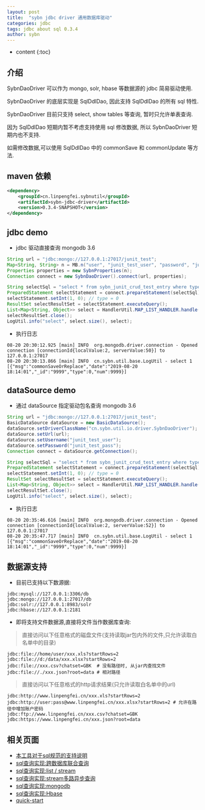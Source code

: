 ```yaml
---
layout: post
title:  "sybn jdbc driver 通用数据库驱动"
categories: jdbc
tags: jdbc about sql 0.3.4
author: sybn
---
```


* content
{:toc}

## 介绍

SybnDaoDriver 可以作为 mongo, solr, hbase 等数据源的 jdbc 简易驱动使用.

SybnDaoDriver 的底层实现是 SqlDdlDao, 因此支持 SqlDdlDao 的所有 sql 特性.

SybnDaoDriver 目前只支持 select, show tables 等查询, 暂时只允许单表查询.

因为 SqlDdlDao 短期内暂不考虑支持使用 sql 修改数据, 所以 SybnDaoDriver 短期内也不支持.

如需修改数据,可以使用 SqlDdlDao 中的 commonSave 和 commonUpdate 等方法.






## maven 依赖

```xml
<dependency>
    <groupId>cn.linpengfei.sybnutil</groupId>
    <artifactId>sybn-jdbc-driver</artifactId>
    <version>0.3.4-SNAPSHOT</version>
</dependency>
```

##  jdbc demo

* jdbc 驱动直接查询 mongodb 3.6

```java
String url = "jdbc:mongo://127.0.0.1:27017/junit_test";
Map<String, String> n = MB.n("user", "junit_test_user", "password", "junit_test_pass");
Properties properties = new SybnProperties(n);
Connection connect = new SybnDaoDriver().connect(url, properties);

String selectSql = "select * from sybn_junit_crud_test_entry where type = ? limit 1";
PreparedStatement selectStatement = connect.prepareStatement(selectSql);
selectStatement.setInt(1, 0); // type = 0
ResultSet selectResultSet = selectStatement.executeQuery();
List<Map<String, Object>> select = HandlerUtil.MAP_LIST_HANDLER.handle(selectResultSet);
selectResultSet.close();
LogUtil.info("select", select.size(), select);
```

* 执行日志

```
08-20 20:30:12.925 [main] INFO  org.mongodb.driver.connection - Opened connection [connectionId{localValue:2, serverValue:50}] to 127.0.0.1:27017
08-20 20:30:13.866 [main] INFO  cn.sybn.util.base.LogUtil - select 1 [{"msg":"commonSaveOrReplace","date":"2019-08-20 18:14:01","_id":"9999","type":0,"num":9999}]
```

## dataSource demo

* 通过 dataSource 指定驱动包名查询 mongodb 3.6

```java
String url = "jdbc:mongo://127.0.0.1:27017/junit_test";
BasicDataSource dataSource = new BasicDataSource();
dataSource.setDriverClassName("cn.sybn.util.io.driver.SybnDaoDriver");
dataSource.setUrl(url);
dataSource.setUsername("junit_test_user");
dataSource.setPassword("junit_test_pass");
Connection connect = dataSource.getConnection();

String selectSql = "select * from sybn_junit_crud_test_entry where type = ? limit 1";
PreparedStatement selectStatement = connect.prepareStatement(selectSql);
selectStatement.setInt(1, 0); // type = 0
ResultSet selectResultSet = selectStatement.executeQuery();
List<Map<String, Object>> select = HandlerUtil.MAP_LIST_HANDLER.handle(selectResultSet);
selectResultSet.close();
LogUtil.info("select", select.size(), select);
```

* 执行日志

```
08-20 20:35:46.616 [main] INFO  org.mongodb.driver.connection - Opened connection [connectionId{localValue:2, serverValue:52}] to 127.0.0.1:27017
08-20 20:35:47.717 [main] INFO  cn.sybn.util.base.LogUtil - select 1 [{"msg":"commonSaveOrReplace","date":"2019-08-20 18:14:01","_id":"9999","type":0,"num":9999}]
```

## 数据源支持

* 目前已支持以下数源据:

```
jdbc:mysql://127.0.0.1:3306/db
jdbc:mongo://127.0.0.1:27017/db
jdbc:solr://127.0.0.1:8983/solr
jdbc:hbase://127.0.0.1:2181
```

* 即将支持文件数据源,直接将文件当作数据库查询:

> 直接访问以下任意格式的磁盘文件(支持读取jar包内外的文件,只允许读取白名单中的目录)

```
jdbc:file://home/user/xxx.xls?startRows=2
jdbc:file://d:/data/xxx.xlsx?startRows=2
jdbc:file://xxx.csv?chatset=GBK  # 没有路径时, 从jar内查找文件
jdbc:file://./xxx.json?root=data # 相对路径
```

> 直接访问以下任意格式的http请求结果(只允许读取白名单中的url)

```
jdbc:http://www.linpengfei.cn/xxx.xls?startRows=2
jdbc:http://user:pass@www.linpengfei.cn/xxx.xlsx?startRows=2 # 允许在路径中增加账户密码
jdbc:ftp://www.linpengfei.cn/xxx.csv?chatset=GBK
jdbc:https://www.linpengfei.cn/xxx.json?root=data
```


## 相关页面
- [本工具对于sql规范的支持说明]({{site.baseurl}}/2019/06/06/sql-standard/)
- [sql查询实现:跨数据库联合查询]({{site.baseurl}}/2018/12/20/sybn-dao-multiple-impl/)
- [sql查询实现:list / stream]({{site.baseurl}}/2018/09/13/datas-sql-ddl-engine/)
- [sql查询实现:stream多路异步查询]({{site.baseurl}}/2018/10/15/sql_ddl_dao_stream_async_impl/)
- [sql查询实现:mongodb]({{site.baseurl}}/2018/09/17/mongo-dao-by-sql/)
- [sql查询实现:Hbase]({{site.baseurl}}/2019/05/16/hbase-dao/)
- [quick-start]({{site.baseurl}}/2019/07/25/quick-start/)

